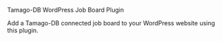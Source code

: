 Tamago-DB WordPress Job Board Plugin

Add a Tamago-DB connected job board to your WordPress website using this plugin.
